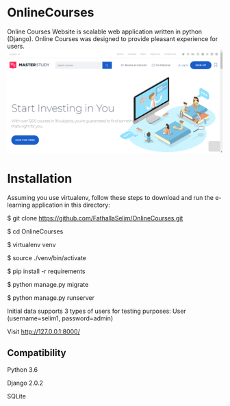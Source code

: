 # OnlineCourses
Online Courses Website  is scalable web application written in python (Django). Online Courses was designed to provide pleasant experience for users.
![](Home.png)

# Installation
Assuming you use virtualenv, follow these steps to download and run the e-learning application in this directory:

$ git clone https://github.com/FathallaSelim/OnlineCourses.git

$ cd OnlineCourses

$ virtualenv venv

$ source ./venv/bin/activate

$ pip install -r requirements

$ python manage.py migrate

$ python manage.py runserver

Initial data supports 3 types of users for testing purposes:
User (username=selim1, password=admin)

Visit http://127.0.0.1:8000/
## Compatibility
Python 3.6

Django 2.0.2

SQLite
